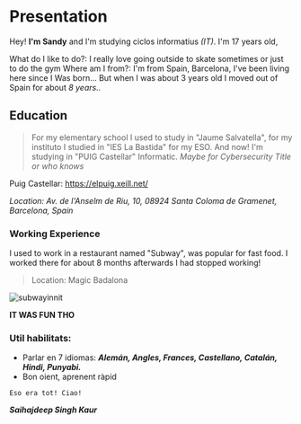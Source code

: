 # Presentation
Hey! **I'm Sandy** and I'm studying ciclos informatius *(IT)*. I'm 17 years old,

What do I like to do?: I really love going outside to skate sometimes or just to do the gym
Where am I from?: I'm from Spain, Barcelona, I've been living here since I Was born...
But when I was about 3 years old I moved out of Spain for about *8 years..*

## Education
> For my elementary school I used to study in "Jaume Salvatella",
> for my instituto I studied in "IES La Bastida" for my ESO.
> And now! I'm studying in "PUIG Castellar" Informatic. *Maybe for Cybersecurity Title or who knows* 

Puig Castellar: https://elpuig.xeill.net/

*Location: Av. de l'Anselm de Riu, 10, 08924 Santa Coloma de Gramenet, Barcelona, Spain*

### Working Experience

I used to work in a restaurant named "Subway", was popular for fast food.
I worked there for about 8 months afterwards I had stopped working! 

> Location: Magic Badalona

![subwayinnit](https://github.com/SANDYINNIT/MiDown_MarkWeb/assets/145119723/deedfe05-2b1c-4ee1-861c-8ce4cc489104)

**IT WAS FUN THO**

### Util habilitats:

- Parlar en 7 idiomas: ___Alemán, Angles, Frances, Castellano, Catalán, Hindi, Punyabi.___
- Bon oient, aprenent ràpid


``Eso era tot!
Ciao!``

___Saihajdeep Singh Kaur___

